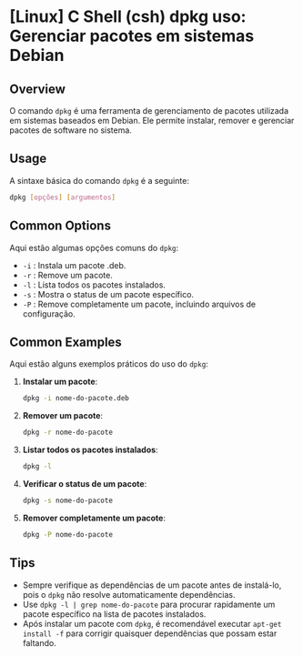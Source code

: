 # [Linux] C Shell (csh) dpkg uso: Gerenciar pacotes em sistemas Debian

## Overview
O comando `dpkg` é uma ferramenta de gerenciamento de pacotes utilizada em sistemas baseados em Debian. Ele permite instalar, remover e gerenciar pacotes de software no sistema.

## Usage
A sintaxe básica do comando `dpkg` é a seguinte:

```bash
dpkg [opções] [argumentos]
```

## Common Options
Aqui estão algumas opções comuns do `dpkg`:

- `-i` : Instala um pacote .deb.
- `-r` : Remove um pacote.
- `-l` : Lista todos os pacotes instalados.
- `-s` : Mostra o status de um pacote específico.
- `-P` : Remove completamente um pacote, incluindo arquivos de configuração.

## Common Examples
Aqui estão alguns exemplos práticos do uso do `dpkg`:

1. **Instalar um pacote**:
   ```bash
   dpkg -i nome-do-pacote.deb
   ```

2. **Remover um pacote**:
   ```bash
   dpkg -r nome-do-pacote
   ```

3. **Listar todos os pacotes instalados**:
   ```bash
   dpkg -l
   ```

4. **Verificar o status de um pacote**:
   ```bash
   dpkg -s nome-do-pacote
   ```

5. **Remover completamente um pacote**:
   ```bash
   dpkg -P nome-do-pacote
   ```

## Tips
- Sempre verifique as dependências de um pacote antes de instalá-lo, pois o `dpkg` não resolve automaticamente dependências.
- Use `dpkg -l | grep nome-do-pacote` para procurar rapidamente um pacote específico na lista de pacotes instalados.
- Após instalar um pacote com `dpkg`, é recomendável executar `apt-get install -f` para corrigir quaisquer dependências que possam estar faltando.
